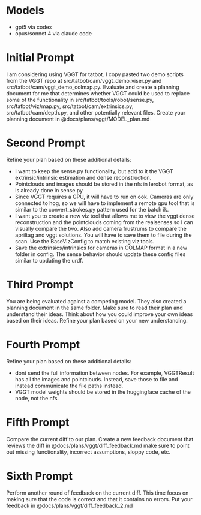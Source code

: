 # Models
- gpt5 via codex
- opus/sonnet 4 via claude code


# Initial Prompt

I am considering using VGGT for tatbot. I copy pasted two demo scripts from the VGGT repo at src/tatbot/cam/vggt_demo_viser.py and src/tatbot/cam/vggt_demo_colmap.py. Evaluate and create a planning document for me that determines whether VGGT could be used to replace some of the functionality in src/tatbot/tools/robot/sense.py, src/tatbot/viz/map.py, src/tatbot/cam/extrinsics.py, src/tatbot/cam/depth.py, and other potentially relevant files. Create your planning document in @docs/plans/vggt/MODEL_plan.md

# Second Prompt

Refine your plan based on these additional details:
- I want to keep the sense.py functionality, but add to it the VGGT extrinsic/intrinsic estimation and dense reconstruction.
- Pointclouds and images should be stored in the nfs in lerobot format, as is already done in sense.py
- Since VGGT requires a GPU, it will have to run on ook. Cameras are only connected to hog, so we will have to implement a remote gpu tool that is similar to the convert_strokes.py pattern used for the batch ik.
- I want you to create a new viz tool that allows me to view the vggt dense reconstruction and the pointclouds coming from the realsenses so I can visually compare the two. Also add camera frustrums to compare the apriltag and vggt solutions. You will have to save them to file during the scan. Use the BaseVizConfig to match existing viz tools.
- Save the extrinsics/intrinsics for cameras in COLMAP format in a new folder in config. The sense behavior should update these config files similar to updating the urdf.

# Third Prompt

You are being evaluated against a competing model. They also created a planning document in the same folder. Make sure to read their plan and understand their ideas. Think about how you could improve your own ideas based on their ideas. Refine your plan based on your new understanding.

# Fourth Prompt

Refine your plan based on these additional details:
- dont send the full information between nodes. For example, VGGTResult has all the images and pointclouds. Instead, save those to file and instead communicate the file paths instead.
- VGGT model weights should be stored in the huggingface cache of the node, not the nfs.

# Fifth Prompt

Compare the current diff to our plan. Create a new feedback document that reviews the diff in @docs/plans/vggt/diff_feedback.md make sure to point out missing functionality, incorrect assumptions, sloppy code, etc.

# Sixth Prompt

Perform another round of feedback on the current diff. This time focus on making sure that the code is correct and that it contains no errors. Put your feedback in @docs/plans/vggt/diff_feedback_2.md